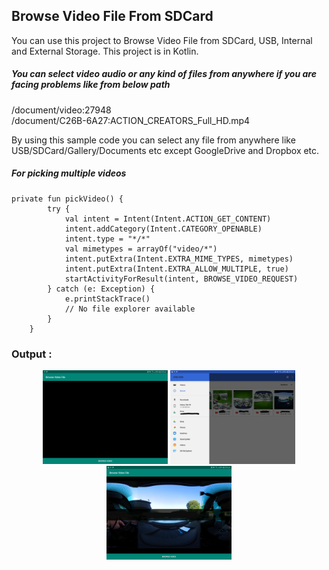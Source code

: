 ## Browse Video File From SDCard
You can use this project to Browse Video File from SDCard, USB, Internal and External Storage.
This project is in Kotlin.

##### You can select video audio or any kind of files from anywhere if you are facing problems like from below path
/document/video:27948 <br>
/document/C26B-6A27:ACTION_CREATORS_Full_HD.mp4

By using this sample code you can select any file from anywhere like USB/SDCard/Gallery/Documents etc except GoogleDrive and Dropbox etc.

##### For picking multiple videos
```
private fun pickVideo() {
        try {
            val intent = Intent(Intent.ACTION_GET_CONTENT)
            intent.addCategory(Intent.CATEGORY_OPENABLE)
            intent.type = "*/*"
            val mimetypes = arrayOf("video/*")
            intent.putExtra(Intent.EXTRA_MIME_TYPES, mimetypes)
            intent.putExtra(Intent.EXTRA_ALLOW_MULTIPLE, true)
            startActivityForResult(intent, BROWSE_VIDEO_REQUEST)
        } catch (e: Exception) {
            e.printStackTrace()
            // No file explorer available
        }
    }
```

### Output :

<p align="center">
  <img src="https://github.com/SWAPDROiD/BrowseVideoFileFromSDCard/blob/master/Images/First.jpg" width="200">
<img src="https://github.com/SWAPDROiD/BrowseVideoFileFromSDCard/blob/master/Images/Second.jpg" width="200">
<img src="https://github.com/SWAPDROiD/BrowseVideoFileFromSDCard/blob/master/Images/Third.jpg" width="200">
</p>
